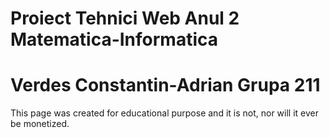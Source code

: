# Proiect Tehnici Web Anul 2 Matematica-Informatica

# Verdes Constantin-Adrian Grupa 211

This page was created for educational purpose and it is not, nor will it ever be monetized.
